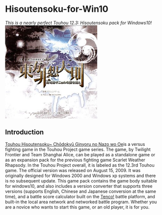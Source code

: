 # Hisoutensoku-for-Win10
*This is a nearly perfect Touhou 12.3: Hisoutensoku pack for Windows10!*
![Hisoutensoku](Hisoutensoku.jpg)
## Introduction
[Touhou Hisoutensoku~ Chōdokyū Ginyoru no Nazo wo Oe](http://tasofro.net/touhou123/index.html)is a versus fighting game in the Touhou Project game series. The game, by Twilight Frontier and Team Shanghai Alice, can be played as a standalone game or as an expansion pack for the previous fighting game Scarlet Weather Rhapsody. In the Touhou Project overall, it is labeled as the 12.3rd Touhou game. The official version was released on August 15, 2009. It was originally designed for Windows 2000 and Windows xp systems and there is no subsequent update.
This game pack contains the game body suitable for windows10, and also includes a version converter that supports three versions (supports English, Chinese and Japanese conversion at the same time), and a battle score calculator built on the [Tenco!](https://tenco.info/) battle platform, and built-in the local area network and networked battle program.
Whether you are a novice who wants to start this game, or an old player, it is for you.
